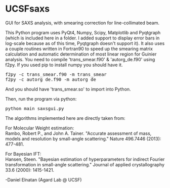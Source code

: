 # UCSFsaxs
GUI for SAXS analysis, with smearing correction for line-collimated beam.

This Python program uses PyQt4, Numpy, Scipy, Matplotlib and Pyqtgraph (which is included here in a folder. I added support to display error bars in log-scale because as of this time, Pyqtgraph doesn't support it).
It also uses a couple routines written in Fortran90 to speed up the smearing matrix calculation and automatic determination of most linear region for Guinier analysis. You need to compile 'trans_smear.f90' & 'autorg_de.f90' using f2py. If you used pip to install numpy you should have it.
<pre>
f2py -c trans_smear.f90 -m trans_smear
f2py -c autorg_de.f90 -m autorg_de
</pre>
And you should have 'trans_smear.so' to import into Python.

Then, run the program via python:
<pre>
python main_saxsgui.py
</pre>

The algorithms implemented here are directly taken from:<br>
<p>For Molecular Weight estimation:<br>
Rambo, Robert P., and John A. Tainer. "Accurate assessment of mass, models and resolution by small-angle scattering." Nature 496.7446 (2013): 477-481. 

<p>For Bayesian IFT:<br>
Hansen, Steen. "Bayesian estimation of hyperparameters for indirect Fourier transformation in small-angle scattering." Journal of applied crystallography 33.6 (2000): 1415-1421.


-Daniel Elnatan (Agard Lab @ UCSF)
